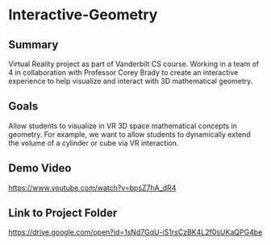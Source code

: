 # Interactive-Geometry

## Summary
Virtual Reality project as part of Vanderbilt CS course. Working in a team of 4 in collaboration with Professor Corey Brady to create an interactive experience to help visualize and interact with 3D mathematical geometry. 



## Goals
Allow students to visualize in VR 3D space mathematical concepts in geometry. For example, we want to allow students to dynamically extend the volume of a cylinder or cube via VR interaction. 



## Demo Video
https://www.youtube.com/watch?v=bpsZ7hA_dR4

## Link to Project Folder
https://drive.google.com/open?id=1sNd7GqU-iS1rsCzBK4L2f0sUKaQPG4be
